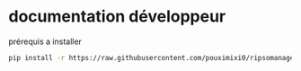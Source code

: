 # documentation développeur

prérequis a installer 
```bash
pip install -r https://raw.githubusercontent.com/pouximixi0/ripsomanage/main/requierement.txt
```
